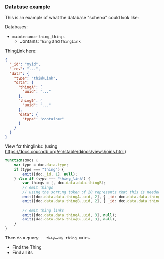 ### Database example
This is an example of what the database "schema" could look like:

Databases:
* `maintenance-thing_things`
  * Contains: `Thing` and `ThingLink`


ThingLink here:
```json
{
  "_id": "myid",
  "_rev": "...",
  "data": {
    "type": "thinkLink",
    "data": {
      "thingA": {
        "uuid": "..."
      },
      "thingB": {
        "uuid": "..."
      },
      "data": {
        "type": "container"
      }
    }
  }
}
```

View for thinglinks: (using https://docs.couchdb.org/en/stable/ddocs/views/joins.html)
```javascript
function(doc) {
    var type = doc.data.type;
    if (type === "thing") {
        emit([doc._id, 1], null);
    } else if (type === "thing_link") {
        var things = [, doc.data.data.thingB];
        // emit things
        // using the sorting token of 20 represents that this is needed when querying for a certain UUID, but doesn't represent the value of that UUID
        emit([doc.data.data.thingA.uuid, 2], { _id: doc.data.data.thingB.uuid });
        emit([doc.data.data.thingB.uuid, 2], { _id: doc.data.data.thingA.uuid });
        
        // emit thing links
        emit([doc.data.data.thingA.uuid, 3], null);
        emit([doc.data.data.thingB.uuid, 3], null);
    }
}
```
Then do a query `...?key=<my thing UUID>`
* Find the Thing
* Find all its 
